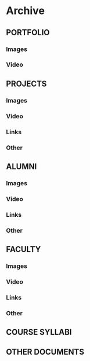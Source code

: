 # Archive

## PORTFOLIO
### Images
### Video

## PROJECTS
### Images
### Video
### Links
### Other

## ALUMNI
### Images
### Video
### Links
### Other

## FACULTY
### Images
### Video
### Links
### Other

## COURSE SYLLABI

## OTHER DOCUMENTS
